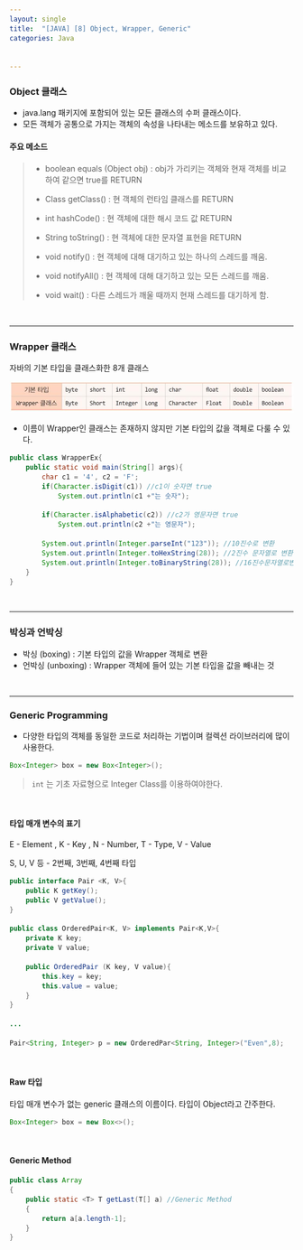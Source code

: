 ```yaml
---
layout: single
title:  "[JAVA] [8] Object, Wrapper, Generic"
categories: Java


---
```






### Object 클래스

- java.lang 패키지에 포함되어 있는 모든 클래스의 수퍼 클래스이다.
- 모든 객체가 공통으로 가지는 객체의 속성을 나타내는 메소드를 보유하고 있다.

#### 주요 메소드

> - boolean equals (Object obj) : obj가 가리키는 객체와 현재 객체를 비교하여 같으면 true를 RETURN
>
> - Class getClass() : 현 객체의 런타임 클래스를 RETURN
> - int hashCode() : 현 객체에 대한 해시 코드 값 RETURN
> - String toString() : 현 객체에 대한 문자열 표현을 RETURN
> - void notify() : 현 객체에 대해 대기하고 있는 하나의 스레드를 깨움.
> - void notifyAll() : 현 객체에 대해 대기하고 있는 모든 스레드를 깨움.
> - void wait() : 다른 스레드가 깨울 때까지 현재 스레드를 대기하게 함.

<br/>

<hr/>

### Wrapper 클래스

자바의 기본 타입을 클래스화한 8개 클래스

![wrapper](/assets/images/20240307/wrapper.jpg)

- 이름이 Wrapper인 클래스는 존재하지 않지만 기본 타입의 값을 객체로 다룰 수 있다.

```java
public class WrapperEx{
    public static void main(String[] args){
        char c1 = '4', c2 = 'F';
        if(Character.isDigit(c1)) //c1이 숫자면 true
            System.out.println(c1 +"는 숫자");
        
        if(Character.isAlphabetic(c2)) //c2가 영문자면 true
            System.out.println(c2 +"는 영문자");
        
        System.out.println(Integer.parseInt("123")); //10진수로 변환
        System.out.println(Integer.toHexString(28)); //2진수 문자열로 변환
        System.out.println(Integer.toBinaryString(28)); //16진수문자열로변환
    }
}

```

<br/>

<hr/>

### 박싱과 언박싱

- 박싱 (boxing) : 기본 타입의 값을 Wrapper 객체로 변환
- 언박싱 (unboxing) : Wrapper 객체에 들어 있는 기본 타입을 값을 빼내는 것

<br/>

<hr/>

### Generic Programming

- 다양한 타입의 객체를 동일한 코드로 처리하는 기법이며 컬렉션 라이브러리에 많이 사용한다.

```java
Box<Integer> box = new Box<Integer>();
```

> `int` 는 기초 자료형으로 Integer Class를 이용하여야한다.

<br/>

#### 타입 매개 변수의 표기

E - Element , K - Key , N - Number, T - Type, V - Value

S, U, V 등 - 2번째, 3번째, 4번째 타입

```java
public interface Pair <K, V>{
    public K getKey();
    public V getValue();
}

public class OrderedPair<K, V> implements Pair<K,V>{
    private K key;
    private V value;
    
    public OrderedPair (K key, V value){
        this.key = key;
        this.value = value;
    }
}

...

Pair<String, Integer> p = new OrderedPar<String, Integer>("Even",8);
```

<br/>

#### Raw 타입

타입 매개 변수가 없는 generic 클래스의 이름이다. 타입이 Object라고 간주한다.

```java
Box<Integer> box = new Box<>();
```

<br/>

#### Generic Method

```java
public class Array
{
    public static <T> T getLast(T[] a) //Generic Method
    {
        return a[a.length-1];
    }
}
```

